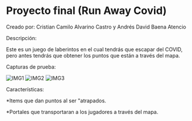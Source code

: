# Proyecto final (Run Away Covid)
Creado por: Cristian Camilo Alvarino Castro y Andrés David Baena Atencio

Descripción:

Este es un juego de laberintos en el cual tendrás que escapar del COVID, pero antes tendrás que obtener los puntos que están a través del mapa.

Capturas de prueba:

![IMG1](https://3h2czq.bn.files.1drv.com/y4mM3TaUijaHvnxBQVftPGvophaw3OVSpa-Q6N1qXyl_qo6U6G8e4Ol81y9HCu13h5Frd2eYERSjO063mGe4mYD2KVRGTVi6dpRUHaOIK6_ixx42Y6bBit-hDx5NZVC0VP9nWfnyKqKSZQgmyUl6SLXxQqQHSuYHomEDHEtvcFywp3PvO2Cbs-iMVyWNCvoEVjItfMc71SfXIXVASaBggmPNA?width=256&height=151&cropmode=none) 
![IMG2](https://232czq.bn.files.1drv.com/y4misf_iXoVSElbeA-0yFGzcEyAHMgL3kBNac6Efs8h38RWLeMD2V85n-zworTRDnH905OqJraEwiVzKWG3Xr6tM5lmy2lLvyKCFJRrMW3s4_mEooHKGtwztrvt4xIwmjbUUMaSWqOQ-JrfaJsb9xZvEBSHh6gYJLekU9bReJMHfpie33Z9T5vzsKMGPi47VyEnwLflmJ_TVESuqrM8_2lZSQ?width=256&height=151&cropmode=none)
![IMG3](https://2x2czq.bn.files.1drv.com/y4mPMDZbMw1t9jVQlhcfx_aY1sV0WVgE2po26ygtoyzkebuXrV-pWW_SsXbEp0G1oTuXw7wl51GsReHy-2M9VRH9s8FVmy5agMURJbgorYTeozVjGwTPw2I99Qsz8sPDyuYhCXHHFj7qvZJ1IfHBwTyu03jGycIvIk5t1uuAmr0prQn4nSkUd7hMXSp4T2ULi2EO5jW-KGDS0yNnk9JcDpzTw?width=256&height=151&cropmode=none)

Características:

*Items que dan puntos al ser "atrapados.

*Portales que transportaran a los jugadores a través del mapa.
